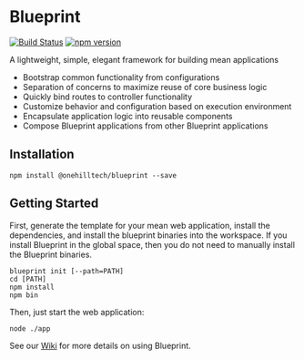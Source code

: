 Blueprint
================

[![Build Status](https://travis-ci.org/onehilltech/blueprint.svg?branch=master)](https://travis-ci.org/onehilltech/blueprint)
[![npm version](https://img.shields.io/npm/v/blueprint.svg)](https://npmjs.org/package/blueprint)

A lightweight, simple, elegant framework for building mean applications

* Bootstrap common functionality from configurations
* Separation of concerns to maximize reuse of core business logic
* Quickly bind routes to controller functionality
* Customize  behavior and configuration based on execution environment
* Encapsulate application logic into reusable components
* Compose Blueprint applications from other Blueprint applications

Installation
----------------

    npm install @onehilltech/blueprint --save
    
Getting Started
----------------

First, generate the template for your mean web application, install the dependencies, 
and install the blueprint binaries into the workspace. If you install Blueprint in 
the global space, then you do not need to manually install the Blueprint binaries.

    blueprint init [--path=PATH]
    cd [PATH]
    npm install
    npm bin

Then, just start the web application:

    node ./app
    
See our [Wiki](https://github.com/onehilltech/blueprint/wiki) for more details 
on using Blueprint.
